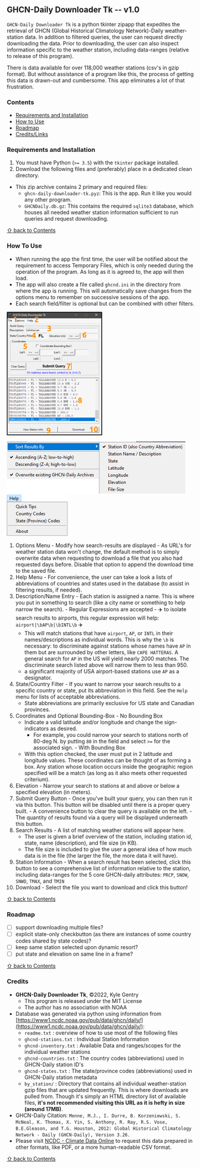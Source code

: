## GHCN-Daily Downloader Tk -- v1.0

`GHCN-Daily Downloader Tk` is a python tkinter zipapp that expedites the retrieval of GHCN (Global Historical Climatology Network)-Daily weather-station data. In addition to filtered queries, the user can request directly downloading the data. Prior to downloading, the user can also inspect information specific to the weather station, including data-ranges (relative to release of this program).

There is data available for over 118,000 weather stations (csv's in gzip format). But without assistance of a program like this, the process of getting this data is drawn-out and cumbersome. This app eliminates a lot of that frustration.

### Contents

* [Requirements and Installation](#requirements-and-installation)
* [How to Use](#how-to-use)
* [Roadmap](#roadmap)
* [Credits/Links](#credits)

### Requirements and Installation

1. You must have Python (`>= 3.5`) with the `tkinter` package installed.
2. Download the following files and (preferably) place in a dedicated clean directory.
  - This zip archive contains 2 primary and required files:
    - `ghcn-daily-downloader-tk.pyz`: This is the app. Run it like you would any other program.
	- `GHCNDaily.db.gz`: This contains the required `sqlite3` database, which houses all needed weather station information sufficient to run queries and request downloading.

[&#8679; back to Contents](#contents)

### How To Use

- When running the app the first time, the user will be notified about the requirement to access Temporary Files, which is only needed during the operation of the program. As long as it is agreed to, the app will then load.
- The app will also create a file called `ghcnd.ini` in the directory from where the app is running. This will automatically save changes from the options menu to remember on successive sessions of the app.
- Each search field/filter is optional but can be combined with other filters.

![Overview of the Program](_images/app.png)

![Options Menu](_images/options-menu.png)
![Help Menu](_images/help-menu.png)

  1. Options Menu
    - Modify how search-results are displayed
    - As URL's for weather station data won't change, the default method is to simply overwrite data when requesting to download a file that you also had requested days before. Disable that option to append the download time to the saved file.
  2. Help Menu
    - For convenience, the user can take a look a lists of abbreviations of countries and states used in the database (to assist in filtering results, if needed).
  3. Description/Name Entry
    - Each station is assigned a name. This is where you put in something to search (like a city name or something to help narrow the search).
	- Regular Expressions are accepted
	- :airplane: to isolate search results to airports, this regular expression will help: `airport|\bAP\b|\bINTL\b` :airplane:
	    - This will match stations that have `airport`, `AP`, or `INTL` in their names/descriptions as individual words. This is why the `\b` is necessary: to discriminate against stations whose names have `AP` in them but are surrounded by other letters, like `CAPE HATTERAS`. A general search for `AP` in the US will yield nearly 2000 matches. The discriminate search listed above will narrow them to less than 950.
	    - a significant majority of USA airport-based stations use `AP` as a designator.
  4. State/Country Filter
    - If you want to narrow your search results to a specific country or state, put its abbreviation in this field. See the `Help` menu for lists of acceptable abbreviations.
	    - State abbreviations are primarily exclusive for US state and Canadian provinces.
  5. Coordinates and Optional Bounding-Box
    - No Bounding Box
	    - Indicate a valid latitude and/or longitude and change the sign-indicators as desired.
	      - For example, you could narrow your search to stations north of 80-deg N. by putting `80` in the field and select `>=` for the associated sign.
	- With Bounding Box
	    - With this option checked, the user must put in 2 latitude and longitude values. These coordinates can be thought of as forming a box. Any station whose location occurs inside the geographic region specified will be a match (as long as it also meets other requested criterium).
  6. Elevation
    - Narrow your search to stations at and above or below a specified elevation (in meters).
  7. Submit Query Button
    - Once you've built your query, you can then run it via this button. This button will be disabled until there is a proper query built.
	- A convenience button to clear the query is available on the left.
	- The quantity of results found via a query will be displayed underneath this button.
  8. Search Results
    - A list of matching weather stations will appear here.
	    - The user is given a brief overview of the station, including station id, state, name (description), and file size (in KB).
		- The file size is included to give the user a general idea of how much data is in the file (the larger the file, the more data it will have).
  9. Station Information
    - When a search result has been selected, click this button to see a comprehensive list of information relative to the station, including data-ranges for the 5 core GHCN-daily attributes: `PRCP`, `SNOW`, `SNWD`, `TMAX`, and `TMIN`
  10. Download
    - Select the file you want to download and click this button!

[&#8679; back to Contents](#contents)

### Roadmap
- [ ] support downloading multiple files?
- [ ] explicit state-only checkbutton (as there are instances of some country codes shared by state codes)?
- [ ] keep same station selected upon dynamic resort?
- [ ] put state and elevation on same line in a frame?

[&#8679; back to Contents](#contents)

### Credits

- **GHCN-Daily Downloader Tk**, &copy;2022, Kyle Gentry
    - This program is released under the MIT License
    - The author has no association with NOAA
- Database was generated via python using information from [https://www1.ncdc.noaa.gov/pub/data/ghcn/daily/](https://www1.ncdc.noaa.gov/pub/data/ghcn/daily/):
    - `readme.txt` : overview of how to use most of the following files
    - `ghcnd-stations.txt` : Individual Station Information
    - `ghcnd-inventory.txt` : Available Data and ranges/scopes for the individual weather stations
    - `ghcnd-countries.txt` : The country codes (abbreviations) used in GHCN-Daily station ID's
    - `ghcnd-states.txt` : The state/province codes (abbreviations) used in GHCN-Daily station metadata
	- `by_station/` : Directory that contains all individual weather-station gzip files that are updated frequently. This is where downloads are pulled from. Though it's simply an HTML directory list of available files, **it's not recommended visiting this URL as it is hefty in size (around 17MB)**.
- GHCN-Daily Citation: `Menne, M.J., I. Durre, B. Korzeniewski, S. McNeal, K. Thomas, X. Yin, S. Anthony, R. Ray, R.S. Vose, B.E.Gleason, and T.G. Houston, 2012: Global Historical Climatology Network - Daily (GHCN-Daily), Version 3.26.`
- Please visit [NCDC - Climate Data Online](https://www.ncdc.noaa.gov/cdo-web/) to request this data prepared in other formats, like PDF, or a more human-readable CSV format.

[&#8679; back to Contents](#contents)
















